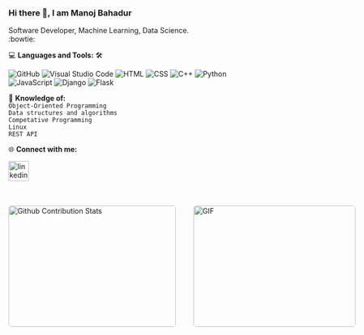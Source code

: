 ### Hi there 👋, I am Manoj Bahadur

Software Developer, Machine Learning, Data Science.<br>
:bowtie:

💻 **Languages and Tools:** 🛠️<br>

![GitHub](https://img.shields.io/badge/-GitHub-000000?style=flat&logo=github&logoColor=000000&labelColor=ffffff)
![Visual Studio Code](https://img.shields.io/badge/-VSCode-000000?style=flat&logo=visual-studio-code&labelColor=007ACC)
![HTML](https://img.shields.io/badge/-HTML-000000?style=flat&logo=html&logoColor=ffffff&labelColor=E34F26)
![CSS](https://img.shields.io/badge/-CSS-000000?style=flat&logo=css&logoColor=ffffff&labelColor=1572B6)
![C++](https://img.shields.io/badge/-C++-000000?style=flat&logo=css&logoColor=ffffff&labelColor=1572B6)
![Python](https://img.shields.io/badge/-PYTHON-000000?style=flat&logo=css&logoColor=ffffff&labelColor=1572B6)
![JavaScript](https://img.shields.io/badge/-JavaScript-000000?style=flat&logo=javascript)
![Django](https://img.shields.io/badge/Django-092E20?style=flat&logo=django&logoColor=green)
![Flask](https://img.shields.io/badge/Flask-092E20?style=flat&logo=flask&logoColor=green)
<br>


🧐 **Knowledge of:**<br>
`Object-Oriented Programming`<br> `Data structures and algorithms`<br> `Competative Programming`<br>`Linux`<br>`REST API`
<br>

🌐 **Connect with me:**<br>

[<img src='https://cdn.jsdelivr.net/npm/simple-icons@3.0.1/icons/linkedin.svg' alt='linkedin' height='40'>](https://www.linkedin.com/in/https://www.linkedin.com/manojbahadur//) &nbsp;&nbsp;

</br>
<p style="display: flex; justify-contect: space-between;">
<img style="border-radius: 5px; margin-bottom: 5px" alt="Github Contribution Stats" width="330px" height="240px" src="https://github-contribution-stats.vercel.app/api/?username=manojbahadur" />
<img style="border-radius: 5px; margin: 0 0 5px 35px;" alt="GIF" width="320px" height="240px" src="https://www.iihglobal.com/wp-content/uploads/2019/02/dcsad.gif" />
</p>
